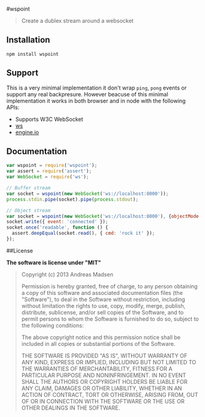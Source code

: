 #wspoint

> Create a dublex stream around a websocket

## Installation

```sheel
npm install wspoint
```

## Support

This is a very minimal implementation it don't wrap `ping`, `pong` events
or support any real backpresure. However beacuse of this minimal implementation
it works in both browser and in node with the following APIs:

* Supports W3C WebSocket
* [ws](https://github.com/einaros/ws)
* [engine.io](https://github.com/LearnBoost/engine.io)

## Documentation

```javascript
var wspoint = require('wspoint');
var assert = require('assert');
var WebSocket = require('ws');

// Buffer stream
var socket = wspoint(new WebSocket('ws://localhost:8000'));
process.stdin.pipe(socket).pipe(process.stdout);

// Object stream
var socket = wspoint(new WebSocket('ws://localhost:8000'), {objectMode: true});
socket.write({ event: 'connected' });
socket.once('readable', function () {
  assert.deepEqual(socket.read(), { cmd: 'rock it' });
});
```

##License

**The software is license under "MIT"**

> Copyright (c) 2013 Andreas Madsen
>
> Permission is hereby granted, free of charge, to any person obtaining a copy
> of this software and associated documentation files (the "Software"), to deal
> in the Software without restriction, including without limitation the rights
> to use, copy, modify, merge, publish, distribute, sublicense, and/or sell
> copies of the Software, and to permit persons to whom the Software is
> furnished to do so, subject to the following conditions:
>
> The above copyright notice and this permission notice shall be included in
> all copies or substantial portions of the Software.
>
> THE SOFTWARE IS PROVIDED "AS IS", WITHOUT WARRANTY OF ANY KIND, EXPRESS OR
> IMPLIED, INCLUDING BUT NOT LIMITED TO THE WARRANTIES OF MERCHANTABILITY,
> FITNESS FOR A PARTICULAR PURPOSE AND NONINFRINGEMENT. IN NO EVENT SHALL THE
> AUTHORS OR COPYRIGHT HOLDERS BE LIABLE FOR ANY CLAIM, DAMAGES OR OTHER
> LIABILITY, WHETHER IN AN ACTION OF CONTRACT, TORT OR OTHERWISE, ARISING FROM,
> OUT OF OR IN CONNECTION WITH THE SOFTWARE OR THE USE OR OTHER DEALINGS IN
> THE SOFTWARE.
